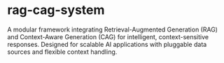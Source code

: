 # rag-cag-system
A modular framework integrating Retrieval-Augmented Generation (RAG) and Context-Aware Generation (CAG) for intelligent, context-sensitive responses. Designed for scalable AI applications with pluggable data sources and flexible context handling.
